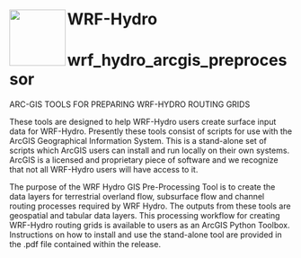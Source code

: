#  WRF-Hydro <img src="https://ral.ucar.edu/sites/default/files/public/wrf_hydro_symbol_logo_2017_09_150pxby63px.png" width=100 align="left" />

# wrf_hydro_arcgis_preprocessor
ARC-GIS TOOLS FOR PREPARING WRF-HYDRO ROUTING GRIDS

These tools are designed to help WRF-Hydro users create surface input data for WRF-Hydro. Presently these tools consist of scripts for use with the ArcGIS Geographical Information System. This is a stand-alone set of scripts which ArcGIS users can install and run locally on their own systems.  ArcGIS is a licensed and proprietary piece of software and we recognize that not all WRF-Hydro users will have access to it.

The purpose of the WRF Hydro GIS Pre-Processing Tool is to create the data layers for terrestrial overland flow, subsurface flow and channel routing processes required by WRF Hydro. The outputs from these tools are geospatial and tabular data layers. This processing workflow for creating WRF-Hydro routing grids is available to users as an ArcGIS Python Toolbox. Instructions on how to install and use the stand-alone tool are provided in the .pdf file contained within the release.

